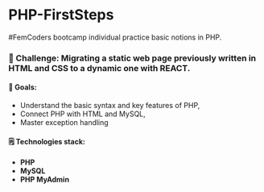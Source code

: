 # PHP-FirstSteps

#FemCoders bootcamp individual practice basic notions in PHP.

<h3> 🎯 Challenge: Migrating a static web page previously written in HTML and CSS to a dynamic one with REACT.</h2>

<h4> 🏁 Goals:</h4>
<ul>
<li>Understand the basic syntax and key features of PHP,</li>
<li>Connect PHP with HTML and MySQL,</li>
<li>Master exception handling</li>
</ul>

<h4> 🗒 Technologies stack:</h4>
<ul>
<li><strong>PHP</strong></li>
<li><strong>MySQL</strong></li>
<li><strong>PHP MyAdmin</strong></li>
</ul>
